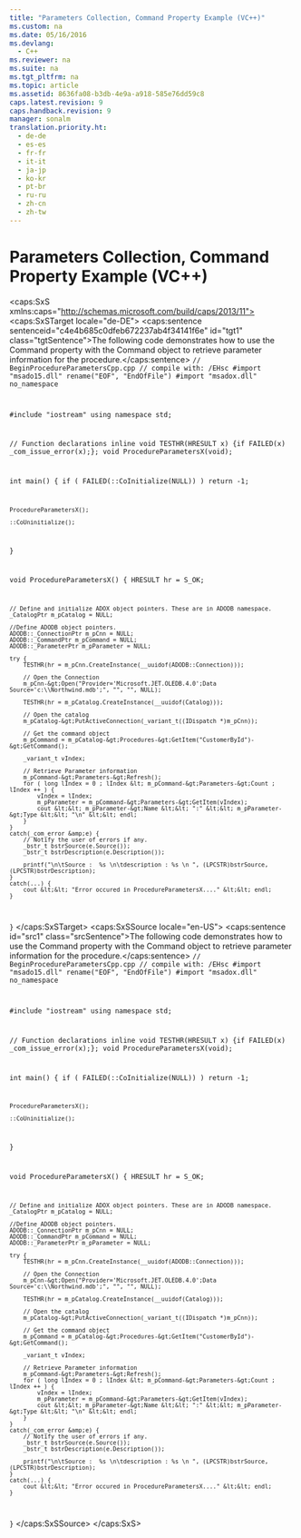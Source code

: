 ```yaml
---
title: "Parameters Collection, Command Property Example (VC++)"
ms.custom: na
ms.date: 05/16/2016
ms.devlang: 
  - C++
ms.reviewer: na
ms.suite: na
ms.tgt_pltfrm: na
ms.topic: article
ms.assetid: 8636fa08-b3db-4e9a-a918-585e76dd59c8
caps.latest.revision: 9
caps.handback.revision: 9
manager: sonalm
translation.priority.ht: 
  - de-de
  - es-es
  - fr-fr
  - it-it
  - ja-jp
  - ko-kr
  - pt-br
  - ru-ru
  - zh-cn
  - zh-tw
---
```

# Parameters Collection, Command Property Example (VC++)
<?xml version="1.0" encoding="utf-8"?>
<caps:SxS xmlns:caps="http://schemas.microsoft.com/build/caps/2013/11">
  <caps:SxSTarget locale="de-DE">
    <developerReferenceWithoutSyntaxDocument xsi:schemaLocation="http://ddue.schemas.microsoft.com/authoring/2003/5 http://dduestorage.blob.core.windows.net/ddueschema/developer.xsd" xmlns="http://ddue.schemas.microsoft.com/authoring/2003/5" xmlns:xlink="http://www.w3.org/1999/xlink" xmlns:xsi="http://www.w3.org/2001/XMLSchema-instance">
      <introduction>
        <para>
          <caps:sentence sentenceid="c4e4b685c0dfeb672237ab4f34141f6e" id="tgt1" class="tgtSentence">The following code demonstrates how to use the <legacyLink xlink:href="bcc9146f-586f-4e69-9c10-863440c9cffa">Command</legacyLink> property with the <legacyLink xlink:href="a02c22fb-542d-465e-a629-30fd59dcbebf">Command</legacyLink> object to retrieve parameter information for the procedure.</caps:sentence>
        </para>
        <code>// BeginProcedureParametersCpp.cpp
// compile with: /EHsc
#import "msado15.dll" rename("EOF", "EndOfFile")
#import "msadox.dll" no_namespace

#include "iostream"
using namespace std;

// Function declarations
inline void TESTHR(HRESULT x) {if FAILED(x) _com_issue_error(x);};
void ProcedureParametersX(void);

int main() {
    if ( FAILED(::CoInitialize(NULL)) )
        return -1;

    ProcedureParametersX();

    ::CoUninitialize();
}

void ProcedureParametersX() {
    HRESULT hr = S_OK;

    // Define and initialize ADOX object pointers. These are in ADODB namespace.
    _CatalogPtr m_pCatalog = NULL;

    //Define ADODB object pointers.
    ADODB::_ConnectionPtr m_pCnn = NULL;
    ADODB::_CommandPtr m_pCommand = NULL;
    ADODB::_ParameterPtr m_pParameter = NULL;

    try {
        TESTHR(hr = m_pCnn.CreateInstance(__uuidof(ADODB::Connection)));

        // Open the Connection
        m_pCnn-&gt;Open("Provider='Microsoft.JET.OLEDB.4.0';Data Source='c:\\Northwind.mdb';", "", "", NULL);

        TESTHR(hr = m_pCatalog.CreateInstance(__uuidof(Catalog)));

        // Open the catalog
        m_pCatalog-&gt;PutActiveConnection(_variant_t((IDispatch *)m_pCnn));

        // Get the command object
        m_pCommand = m_pCatalog-&gt;Procedures-&gt;GetItem("CustomerById")-&gt;GetCommand();

        _variant_t vIndex;

        // Retrieve Parameter information
        m_pCommand-&gt;Parameters-&gt;Refresh();
        for ( long lIndex = 0 ; lIndex &lt; m_pCommand-&gt;Parameters-&gt;Count ; lIndex ++ ) {
            vIndex = lIndex;
            m_pParameter = m_pCommand-&gt;Parameters-&gt;GetItem(vIndex);
            cout &lt;&lt; m_pParameter-&gt;Name &lt;&lt; ":" &lt;&lt; m_pParameter-&gt;Type &lt;&lt; "\n" &lt;&lt; endl;
        }
    }
    catch(_com_error &amp;e) {
        // Notify the user of errors if any.
        _bstr_t bstrSource(e.Source());
        _bstr_t bstrDescription(e.Description());
          
        printf("\n\tSource :  %s \n\tdescription : %s \n ", (LPCSTR)bstrSource, (LPCSTR)bstrDescription);
    }
    catch(...) {
        cout &lt;&lt; "Error occured in ProcedureParametersX...." &lt;&lt; endl;
    }
}</code>
      </introduction>
      <relatedTopics></relatedTopics>
    </developerReferenceWithoutSyntaxDocument>
  </caps:SxSTarget>
  <caps:SxSSource locale="en-US">
    <developerReferenceWithoutSyntaxDocument xsi:schemaLocation="http://ddue.schemas.microsoft.com/authoring/2003/5 http://dduestorage.blob.core.windows.net/ddueschema/developer.xsd" xmlns="http://ddue.schemas.microsoft.com/authoring/2003/5" xmlns:xlink="http://www.w3.org/1999/xlink" xmlns:xsi="http://www.w3.org/2001/XMLSchema-instance">
      <introduction>
        <para>
          <caps:sentence id="src1" class="srcSentence">The following code demonstrates how to use the <legacyLink xlink:href="bcc9146f-586f-4e69-9c10-863440c9cffa">Command</legacyLink> property with the <legacyLink xlink:href="a02c22fb-542d-465e-a629-30fd59dcbebf">Command</legacyLink> object to retrieve parameter information for the procedure.</caps:sentence>
        </para>
        <code>// BeginProcedureParametersCpp.cpp
// compile with: /EHsc
#import "msado15.dll" rename("EOF", "EndOfFile")
#import "msadox.dll" no_namespace

#include "iostream"
using namespace std;

// Function declarations
inline void TESTHR(HRESULT x) {if FAILED(x) _com_issue_error(x);};
void ProcedureParametersX(void);

int main() {
    if ( FAILED(::CoInitialize(NULL)) )
        return -1;

    ProcedureParametersX();

    ::CoUninitialize();
}

void ProcedureParametersX() {
    HRESULT hr = S_OK;

    // Define and initialize ADOX object pointers. These are in ADODB namespace.
    _CatalogPtr m_pCatalog = NULL;

    //Define ADODB object pointers.
    ADODB::_ConnectionPtr m_pCnn = NULL;
    ADODB::_CommandPtr m_pCommand = NULL;
    ADODB::_ParameterPtr m_pParameter = NULL;

    try {
        TESTHR(hr = m_pCnn.CreateInstance(__uuidof(ADODB::Connection)));

        // Open the Connection
        m_pCnn-&gt;Open("Provider='Microsoft.JET.OLEDB.4.0';Data Source='c:\\Northwind.mdb';", "", "", NULL);

        TESTHR(hr = m_pCatalog.CreateInstance(__uuidof(Catalog)));

        // Open the catalog
        m_pCatalog-&gt;PutActiveConnection(_variant_t((IDispatch *)m_pCnn));

        // Get the command object
        m_pCommand = m_pCatalog-&gt;Procedures-&gt;GetItem("CustomerById")-&gt;GetCommand();

        _variant_t vIndex;

        // Retrieve Parameter information
        m_pCommand-&gt;Parameters-&gt;Refresh();
        for ( long lIndex = 0 ; lIndex &lt; m_pCommand-&gt;Parameters-&gt;Count ; lIndex ++ ) {
            vIndex = lIndex;
            m_pParameter = m_pCommand-&gt;Parameters-&gt;GetItem(vIndex);
            cout &lt;&lt; m_pParameter-&gt;Name &lt;&lt; ":" &lt;&lt; m_pParameter-&gt;Type &lt;&lt; "\n" &lt;&lt; endl;
        }
    }
    catch(_com_error &amp;e) {
        // Notify the user of errors if any.
        _bstr_t bstrSource(e.Source());
        _bstr_t bstrDescription(e.Description());
          
        printf("\n\tSource :  %s \n\tdescription : %s \n ", (LPCSTR)bstrSource, (LPCSTR)bstrDescription);
    }
    catch(...) {
        cout &lt;&lt; "Error occured in ProcedureParametersX...." &lt;&lt; endl;
    }
}</code>
      </introduction>
      <relatedTopics></relatedTopics>
    </developerReferenceWithoutSyntaxDocument>
  </caps:SxSSource>
</caps:SxS>